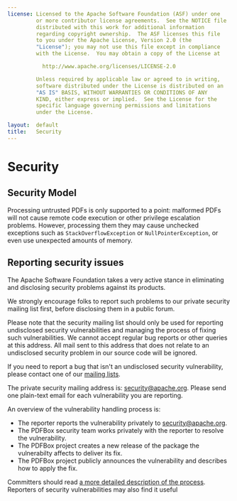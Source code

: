 ```yaml
---
license: Licensed to the Apache Software Foundation (ASF) under one
         or more contributor license agreements.  See the NOTICE file
         distributed with this work for additional information
         regarding copyright ownership.  The ASF licenses this file
         to you under the Apache License, Version 2.0 (the
         "License"); you may not use this file except in compliance
         with the License.  You may obtain a copy of the License at

           http://www.apache.org/licenses/LICENSE-2.0

         Unless required by applicable law or agreed to in writing,
         software distributed under the License is distributed on an
         "AS IS" BASIS, WITHOUT WARRANTIES OR CONDITIONS OF ANY
         KIND, either express or implied.  See the License for the
         specific language governing permissions and limitations
         under the License.

layout:  default
title:   Security
---
```


# Security

## Security Model

Processing untrusted PDFs is only supported to a point: malformed PDFs
will not cause remote code execution or other privilege escalation
problems. However, processing them they may cause unchecked exceptions
such as `StackOverflowException` or `NullPointerException`, or even use
unexpected amounts of memory.

## Reporting security issues

The Apache Software Foundation takes a very active stance in eliminating and disclosing security problems against its products.

We strongly encourage folks to report such problems to our private security mailing list first, before disclosing them in a public forum.

Please note that the security mailing list should only be used for reporting undisclosed security vulnerabilities and managing the process of fixing such vulnerabilities. We cannot accept regular bug reports or other queries at this address. All mail sent to this address that does not relate to an undisclosed security problem in our source code will be ignored.

If you need to report a bug that isn't an undisclosed security vulnerability, please contact one of our [mailing lists](https://pdfbox.apache.org/mailinglists.html).

The private security mailing address is: [security@apache.org](mailto:security@apache.org). Please send one plain-text email for each vulnerability you are reporting.

An overview of the vulnerability handling process is:

* The reporter reports the vulnerability privately to [security@apache.org](security@apache.org).
* The PDFBox security team works privately with the reporter to resolve the vulnerability.
* The PDFBox project creates a new release of the package the vulnerabilty affects to deliver its fix.
* The PDFBox project publicly announces the vulnerability and describes how to apply the fix.

Committers should read [a more detailed description of the process](https://www.apache.org/security/committers.html). Reporters of security vulnerabilities may also find it useful

